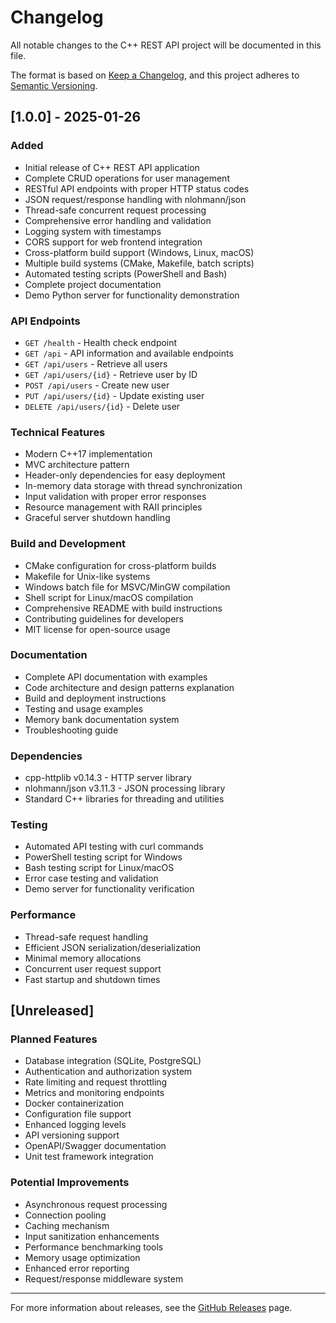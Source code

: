 # Changelog

All notable changes to the C++ REST API project will be documented in this file.

The format is based on [Keep a Changelog](https://keepachangelog.com/en/1.0.0/),
and this project adheres to [Semantic Versioning](https://semver.org/spec/v2.0.0.html).

## [1.0.0] - 2025-01-26

### Added
- Initial release of C++ REST API application
- Complete CRUD operations for user management
- RESTful API endpoints with proper HTTP status codes
- JSON request/response handling with nlohmann/json
- Thread-safe concurrent request processing
- Comprehensive error handling and validation
- Logging system with timestamps
- CORS support for web frontend integration
- Cross-platform build support (Windows, Linux, macOS)
- Multiple build systems (CMake, Makefile, batch scripts)
- Automated testing scripts (PowerShell and Bash)
- Complete project documentation
- Demo Python server for functionality demonstration

### API Endpoints
- `GET /health` - Health check endpoint
- `GET /api` - API information and available endpoints
- `GET /api/users` - Retrieve all users
- `GET /api/users/{id}` - Retrieve user by ID
- `POST /api/users` - Create new user
- `PUT /api/users/{id}` - Update existing user
- `DELETE /api/users/{id}` - Delete user

### Technical Features
- Modern C++17 implementation
- MVC architecture pattern
- Header-only dependencies for easy deployment
- In-memory data storage with thread synchronization
- Input validation with proper error responses
- Resource management with RAII principles
- Graceful server shutdown handling

### Build and Development
- CMake configuration for cross-platform builds
- Makefile for Unix-like systems
- Windows batch file for MSVC/MinGW compilation
- Shell script for Linux/macOS compilation
- Comprehensive README with build instructions
- Contributing guidelines for developers
- MIT license for open-source usage

### Documentation
- Complete API documentation with examples
- Code architecture and design patterns explanation
- Build and deployment instructions
- Testing and usage examples
- Memory bank documentation system
- Troubleshooting guide

### Dependencies
- cpp-httplib v0.14.3 - HTTP server library
- nlohmann/json v3.11.3 - JSON processing library
- Standard C++ libraries for threading and utilities

### Testing
- Automated API testing with curl commands
- PowerShell testing script for Windows
- Bash testing script for Linux/macOS
- Error case testing and validation
- Demo server for functionality verification

### Performance
- Thread-safe request handling
- Efficient JSON serialization/deserialization
- Minimal memory allocations
- Concurrent user request support
- Fast startup and shutdown times

## [Unreleased]

### Planned Features
- Database integration (SQLite, PostgreSQL)
- Authentication and authorization system
- Rate limiting and request throttling
- Metrics and monitoring endpoints
- Docker containerization
- Configuration file support
- Enhanced logging levels
- API versioning support
- OpenAPI/Swagger documentation
- Unit test framework integration

### Potential Improvements
- Asynchronous request processing
- Connection pooling
- Caching mechanism
- Input sanitization enhancements
- Performance benchmarking tools
- Memory usage optimization
- Enhanced error reporting
- Request/response middleware system

---

For more information about releases, see the [GitHub Releases](https://github.com/yourusername/cpp-rest-api/releases) page.